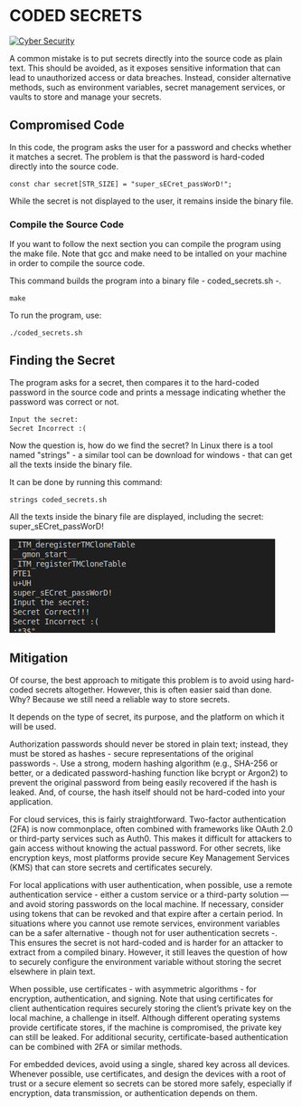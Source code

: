 # CODED SECRETS

<a href='' target="_blank"><img alt='Cyber Security' src='https://img.shields.io/badge/Cyber_Security-100000?style=for-the-badge&logo=Cyber Security&logoColor=B60000&labelColor=FFA200&color=FFA200'/></a>


A common mistake is to put secrets directly into the source code as plain text. This should be avoided, as it exposes sensitive information that can lead to unauthorized access or data breaches. Instead, consider alternative methods, such as environment variables, secret management services, or vaults to store and manage your secrets.

## Compromised Code
In this code, the program asks the user for a password and checks whether it matches a secret. The problem is that the password is hard-coded directly into the source code.

```shell
const char secret[STR_SIZE] = "super_sECret_passWorD!";
```

While the secret is not displayed to the user, it remains inside the binary file.

### Compile the Source Code
If you want to follow the next section you can compile the program using the make file. Note that gcc and make need to be intalled on your machine in order to compile the source code.

This command builds the program into a binary file - coded_secrets.sh -. 
```shell
make
```
To run the program, use:
```shell
./coded_secrets.sh
```

## Finding the Secret
The program asks for a secret, then compares it to the hard-coded password in the source code and prints a message indicating whether the password was correct or not.

```shell
Input the secret: 
Secret Incorrect :(
```

Now the question is, how do we find the secret? In Linux there is a tool named "strings" - a similar tool can be download for windows - that can get all the texts inside the binary file.

It can be done by running this command:
```shell
strings coded_secrets.sh
```
All the texts inside the binary file are displayed, including the secret: super_sECret_passWorD!

![alt text](image.png)


## Mitigation
Of course, the best approach to mitigate this problem is to avoid using hard-coded secrets altogether. However, this is often easier said than done. Why? Because we still need a reliable way to store secrets.

It depends on the type of secret, its purpose, and the platform on which it will be used. 

Authorization passwords should never be stored in plain text; instead, they must be stored as hashes - secure representations of the original passwords -. Use a strong, modern hashing algorithm (e.g., SHA-256 or better, or a dedicated password-hashing function like bcrypt or Argon2) to prevent the original password from being easily recovered if the hash is leaked. And, of course, the hash itself should not be hard-coded into your application. 

For cloud services, this is fairly straightforward. Two-factor authentication (2FA) is now commonplace, often combined with frameworks like OAuth 2.0 or third-party services such as Auth0. This makes it difficult for attackers to gain access without knowing the actual password. For other secrets, like encryption keys, most platforms provide secure Key Management Services (KMS) that can store secrets and certificates securely.

For local applications with user authentication, when possible, use a remote authentication service - either a custom service or a third-party solution — and avoid storing passwords on the local machine. If necessary, consider using tokens that can be revoked and that expire after a certain period. In situations where you cannot use remote services, environment variables can be a safer alternative - though not for user authentication secrets -. This ensures the secret is not hard-coded and is harder for an attacker to extract from a compiled binary. However, it still leaves the question of how to securely configure the environment variable without storing the secret elsewhere in plain text.

When possible, use certificates - with asymmetric algorithms - for encryption, authentication, and signing. Note that using certificates for client authentication requires securely storing the client’s private key on the local machine, a challenge in itself. Although different operating systems provide certificate stores, if the machine is compromised, the private key can still be leaked. For additional security, certificate-based authentication can be combined with 2FA or similar methods.

For embedded devices, avoid using a single, shared key across all devices. Whenever possible, use certificates, and design the devices with a root of trust or a secure element so secrets can be stored more safely, especially if encryption, data transmission, or authentication depends on them.
